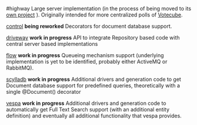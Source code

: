 #highway
Large server implementation (in the process of being moved to its
[own project](https://github.com/autonomous-interdependent-repositories/highway)
). Originally intended for more centralized polls of [Votecube](
https://github.com/votecube).

[control](./control)
**being reworked** Decorators for document database support.

[driveway](./driveway)
**work in progress** API to integrate Repository based code with central
server based implementations

[flow](./flow)
**work in progress** Queueing mechanism support (underlying implementation
is yet to be identified, probably either ActiveMQ or RabbitMQ).

[scylladb](./scylladb)
**work in progress** Additional drivers and generation code to get Document database support
for predefined queries, theoretically with a single @Document() decorator

[vespa](./vespa)
**work in progress** Additional drivers and generation code to automatically get Full Text Search
support (with an additional entity definition) and eventually all additional
functionality that vespa provides.

